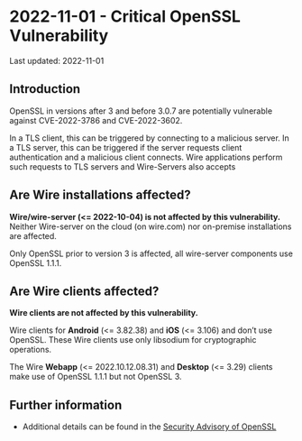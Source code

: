# 2022-11-01 - Critical OpenSSL Vulnerability

Last updated: 2022-11-01

## Introduction
OpenSSL in versions after 3 and before 3.0.7 are potentially vulnerable against CVE-2022-3786 and CVE-2022-3602.

In a TLS client, this can be triggered by connecting to a malicious server. In a TLS server, this can be triggered if the server requests client authentication and a malicious client connects.
Wire applications perform such requests to TLS servers and Wire-Servers also accepts

## Are Wire installations affected?

**Wire/wire-server (<= 2022-10-04) is not affected by this vulnerability.** Neither Wire-server on the cloud (on wire.com) nor on-premise installations are affected.

Only OpenSSL prior to version 3 is affected, all wire-server components use OpenSSL 1.1.1.

## Are Wire clients affected?

**Wire clients are not affected by this vulnerability.**

Wire clients for **Android** (<= 3.82.38) and **iOS** (<= 3.106) and don’t use OpenSSL. These Wire clients use only libsodium for cryptographic operations.

The Wire **Webapp** (<= 2022.10.12.08.31) and **Desktop** (<= 3.29) clients make use of OpenSSL 1.1.1 but not OpenSSL 3.

## Further information
* Additional details can be found in the [Security Advisory of OpenSSL](https://www.openssl.org/news/secadv/20221101.txt)
